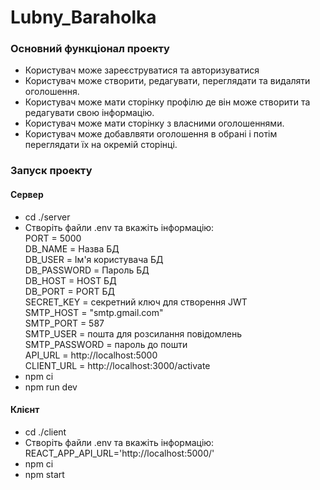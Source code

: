 # Lubny_Baraholka
### Основний функціонал проекту
- Користувач може зареєструватися та авторизуватися
- Користувач може створити, редагувати, переглядати та видаляти оголошення.
- Користувач може мати сторінку профілю де він може створити та редагувати свою інформацію.
- Користувач може мати сторінку з власними оголошеннями.
- Користувач може добавлвяти оголошення в обрані і потім переглядати їх на окремій сторінці.

### Запуск проекту

#### Сервер 
- cd ./server
- Створіть файли .env та вкажіть інформацію:<br>
  PORT = 5000 <br>
  DB_NAME = Назва БД<br>
  DB_USER = Ім'я користувача БД<br>
  DB_PASSWORD = Пароль БД<br>
  DB_HOST = HOST БД<br>
  DB_PORT = PORT БД<br>
  SECRET_KEY = секретний ключ для створення JWT <br>
  SMTP_HOST = "smtp.gmail.com"<br>
  SMTP_PORT = 587<br>
  SMTP_USER = пошта для розсилання повідомлень<br>
  SMTP_PASSWORD = пароль до пошти<br>
  API_URL = http://localhost:5000 <br>
  CLIENT_URL = http://localhost:3000/activate
- npm ci
- npm run dev
#### Клієнт
- cd ./client
- Створіть файли .env та вкажіть інформацію:<br>
  REACT_APP_API_URL='http://localhost:5000/'
- npm ci
- npm start
